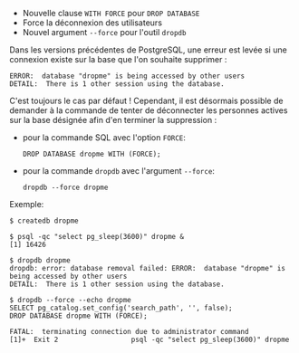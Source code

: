 <!--
Les commits sur ce sujet sont :

https://git.postgresql.org/gitweb/?p=postgresql.git;a=commitdiff;h=1379fd537f9fc7941c8acff8c879ce3636dbdb77
https://git.postgresql.org/gitweb/?p=postgresql.git;a=commitdiff;h=80e05a088e4edd421c9c0374d54d787c8a4c0d86

Discussion générale:


 #### Déconnexion des utilisateurs à la suppression d'une base de données 

-->

<div class="slide-content">

* Nouvelle clause `WITH FORCE` pour `DROP DATABASE`
* Force la déconnexion des utilisateurs
* Nouvel argument `--force` pour l'outil `dropdb`

</div>

<div class="notes">

Dans les versions précédentes de PostgreSQL, une erreur est levée si une
connexion existe sur la base que l'on souhaite supprimer :

```
ERROR:  database "dropme" is being accessed by other users
DETAIL:  There is 1 other session using the database.
```

C'est toujours le cas par défaut ! Cependant, il est désormais possible de
demander à la commande de tenter de déconnecter les personnes actives sur la
base désignée afin d'en terminer la suppression :

* pour la commande SQL avec l'option `FORCE`:
  
  ```
  DROP DATABASE dropme WITH (FORCE);
  ```
* pour la commande `dropdb` avec l'argument `--force`:
  
  ```
  dropdb --force dropme
  ```

Exemple:

~~~
$ createdb dropme

$ psql -qc "select pg_sleep(3600)" dropme &
[1] 16426

$ dropdb dropme
dropdb: error: database removal failed: ERROR:  database "dropme" is being accessed by other users
DETAIL:  There is 1 other session using the database.

$ dropdb --force --echo dropme
SELECT pg_catalog.set_config('search_path', '', false);
DROP DATABASE dropme WITH (FORCE);

FATAL:  terminating connection due to administrator command
[1]+  Exit 2                  psql -qc "select pg_sleep(3600)" dropme
~~~

</div>
